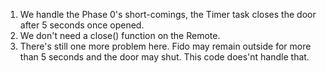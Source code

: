 1. We handle the Phase 0's short-comings, the Timer task closes the door after 5 seconds once opened. 
2. We don't need a close() function on the Remote.
3. There's still one more problem here. Fido may remain outside for more than 5 seconds and the door may shut. This code does'nt handle that.